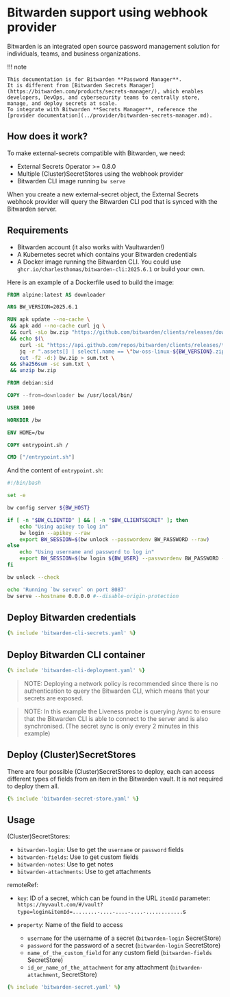 # Bitwarden support using webhook provider

Bitwarden is an integrated open source password management solution for individuals, teams, and business organizations.

!!! note

    This documentation is for Bitwarden **Password Manager**.
    It is different from [Bitwarden Secrets Manager](https://bitwarden.com/products/secrets-manager/), which enables developers, DevOps, and cybersecurity teams to centrally store, manage, and deploy secrets at scale.
    To integrate with Bitwarden **Secrets Manager**, reference the [provider documentation](../provider/bitwarden-secrets-manager.md).

## How does it work?

To make external-secrets compatible with Bitwarden, we need:

* External Secrets Operator >= 0.8.0
* Multiple (Cluster)SecretStores using the webhook provider
* Bitwarden CLI image running `bw serve`

When you create a new external-secret object, the External Secrets webhook provider will query the Bitwarden CLI pod that is synced with the Bitwarden server.

## Requirements

* Bitwarden account (it also works with Vaultwarden!)
* A Kubernetes secret which contains your Bitwarden credentials
* A Docker image running the Bitwarden CLI. You could use `ghcr.io/charlesthomas/bitwarden-cli:2025.6.1` or build your own.

Here is an example of a Dockerfile used to build the image:
```dockerfile
FROM alpine:latest AS downloader

ARG BW_VERSION=2025.6.1

RUN apk update --no-cache \
 && apk add --no-cache curl jq \
 && curl -sLo bw.zip "https://github.com/bitwarden/clients/releases/download/cli-v${BW_VERSION}/bw-oss-linux-${BW_VERSION}.zip" \
 && echo $(\
    curl -sL "https://api.github.com/repos/bitwarden/clients/releases/tags/cli-v${BW_VERSION}" | \
    jq -r ".assets[] | select(.name == \"bw-oss-linux-${BW_VERSION}.zip\") .digest" | \
    cut -f2 -d:) bw.zip > sum.txt \
 && sha256sum -sc sum.txt \
 && unzip bw.zip

FROM debian:sid

COPY --from=downloader bw /usr/local/bin/

USER 1000

WORKDIR /bw

ENV HOME=/bw

COPY entrypoint.sh /

CMD ["/entrypoint.sh"]
```

And the content of `entrypoint.sh`:
```bash
#!/bin/bash

set -e

bw config server ${BW_HOST}

if [ -n "$BW_CLIENTID" ] && [ -n "$BW_CLIENTSECRET" ]; then
    echo "Using apikey to log in"
    bw login --apikey --raw
    export BW_SESSION=$(bw unlock --passwordenv BW_PASSWORD --raw)
else
    echo "Using username and password to log in"
    export BW_SESSION=$(bw login ${BW_USER} --passwordenv BW_PASSWORD --raw)
fi

bw unlock --check

echo 'Running `bw server` on port 8087'
bw serve --hostname 0.0.0.0 #--disable-origin-protection
```

## Deploy Bitwarden credentials

```yaml
{% include 'bitwarden-cli-secrets.yaml' %}
```

## Deploy Bitwarden CLI container

```yaml
{% include 'bitwarden-cli-deployment.yaml' %}
```

> NOTE: Deploying a network policy is recommended since there is no authentication to query the Bitwarden CLI, which means that your secrets are exposed.

> NOTE: In this example the Liveness probe is querying /sync to ensure that the Bitwarden CLI is able to connect to the server and is also synchronised. (The secret sync is only every 2 minutes in this example)

## Deploy (Cluster)SecretStores

There are four possible (Cluster)SecretStores to deploy, each can access different types of fields from an item in the Bitwarden vault. It is not required to deploy them all.

```yaml
{% include 'bitwarden-secret-store.yaml' %}
```

## Usage

(Cluster)SecretStores:

* `bitwarden-login`: Use to get the `username` or `password` fields
* `bitwarden-fields`: Use to get custom fields
* `bitwarden-notes`: Use to get notes
* `bitwarden-attachments`: Use to get attachments

remoteRef:

* `key`: ID of a secret, which can be found in the URL `itemId` parameter:
  `https://myvault.com/#/vault?type=login&itemId=........-....-....-....-............`s

* `property`: Name of the field to access
    * `username` for the username of a secret (`bitwarden-login` SecretStore)
    * `password` for the password of a secret (`bitwarden-login` SecretStore)
    * `name_of_the_custom_field` for any custom field (`bitwarden-fields` SecretStore)
    * `id_or_name_of_the_attachment` for any attachment (`bitwarden-attachment`, SecretStore)

```yaml
{% include 'bitwarden-secret.yaml' %}
```
